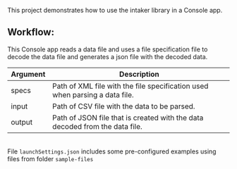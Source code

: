 This project demonstrates how to use the intaker library in a Console app.

## Workflow:

This Console app reads a data file and uses a file specification file to decode the data file and generates a json file with the decoded data.

Argument | Description
-|-
specs | Path of XML file with the file specification used when parsing a data file.
input | Path of CSV file with the data to be parsed.
output | Path of JSON file that is created with the data decoded from the data file.

&nbsp;  
File `launchSettings.json` includes some pre-configured examples using files from folder `sample-files` 
